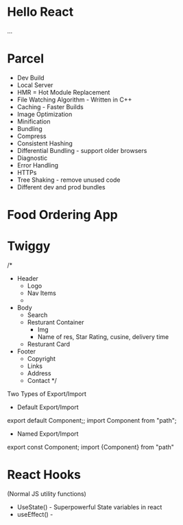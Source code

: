 # Hello React 


...
# Parcel
  - Dev Build
  - Local Server
  - HMR = Hot Module Replacement
  - File Watching Algorithm - Written in C++
  - Caching - Faster Builds
  - Image Optimization
  - Minification
  - Bundling
  - Compress
  - Consistent Hashing
  - Differential Bundling - support older browsers
  - Diagnostic
  - Error Handling
  - HTTPs
  - Tree Shaking - remove unused code
  - Different dev and prod bundles

  # Food Ordering App 
  # Twiggy

  /*
* Header
    - Logo
    - Nav Items
    - 
* Body
    - Search
    - Resturant Container
        - Img
        - Name of res, Star Rating, cusine, delivery time
    - Resturant Card
* Footer
    - Copyright
    - Links
    - Address
    - Contact
*/

Two Types of Export/Import

- Default Export/Import

export default Component;;
import Component from "path";

- Named Export/Import

export const Component;
import {Component} from "path"

# React Hooks

(Normal JS utility functions)
- UseState() - Superpowerful State variables in react
- useEffect() - 

